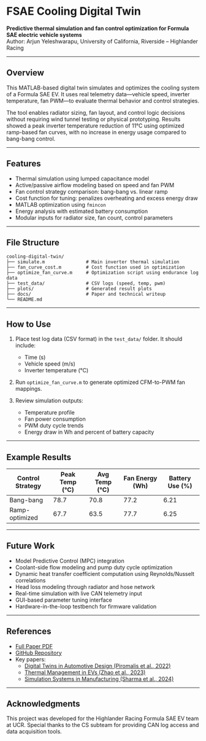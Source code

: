 # FSAE Cooling Digital Twin

**Predictive thermal simulation and fan control optimization for Formula SAE electric vehicle systems**  
Author: Arjun Yeleshwarapu, University of California, Riverside – Highlander Racing

---

## Overview

This MATLAB-based digital twin simulates and optimizes the cooling system of a Formula SAE EV. It uses real telemetry data—vehicle speed, inverter temperature, fan PWM—to evaluate thermal behavior and control strategies.

The tool enables radiator sizing, fan layout, and control logic decisions without requiring wind tunnel testing or physical prototyping. Results showed a peak inverter temperature reduction of 11°C using optimized ramp-based fan curves, with no increase in energy usage compared to bang-bang control.

---

## Features

- Thermal simulation using lumped capacitance model
- Active/passive airflow modeling based on speed and fan PWM
- Fan control strategy comparison: bang-bang vs. linear ramp
- Cost function for tuning: penalizes overheating and excess energy draw
- MATLAB optimization using `fmincon`
- Energy analysis with estimated battery consumption
- Modular inputs for radiator size, fan count, control parameters

---

## File Structure

```
cooling-digital-twin/
├── simulate.m               # Main inverter thermal simulation
├── fan_curve_cost.m         # Cost function used in optimization
├── optimize_fan_curve.m     # Optimization script using endurance log data
├── test_data/               # CSV logs (speed, temp, pwm)
├── plots/                   # Generated result plots
├── docs/                    # Paper and technical writeup
└── README.md
```

---

## How to Use

1. Place test log data (CSV format) in the `test_data/` folder. It should include:
   - Time (s)
   - Vehicle speed (m/s)
   - Inverter temperature (°C)

2. Run `optimize_fan_curve.m` to generate optimized CFM-to-PWM fan mappings.

3. Review simulation outputs:
   - Temperature profile
   - Fan power consumption
   - PWM duty cycle trends
   - Energy draw in Wh and percent of battery capacity

---

## Example Results

| Control Strategy | Peak Temp (°C) | Avg Temp (°C) | Fan Energy (Wh) | Battery Use (%) |
|------------------|----------------|----------------|------------------|------------------|
| Bang-bang        | 78.7           | 70.8           | 77.2             | 6.21             |
| Ramp-optimized   | 67.7           | 63.5           | 77.7             | 6.25             |

---

## Future Work

- Model Predictive Control (MPC) integration
- Coolant-side flow modeling and pump duty cycle optimization
- Dynamic heat transfer coefficient computation using Reynolds/Nusselt correlations
- Head loss modeling through radiator and hose network
- Real-time simulation with live CAN telemetry input
- GUI-based parameter tuning interface
- Hardware-in-the-loop testbench for firmware validation

---

## References

- [Full Paper PDF](./docs/FSAE_Cooling_Digital_Twin.pdf)
- [GitHub Repository](https://github.com/ayele002/fsae-cooling-twin)
- Key papers:
  - [Digital Twins in Automotive Design (Piromalis et al., 2022)](https://doi.org/10.3390/asi5040065)
  - [Thermal Management in EVs (Zhao et al., 2023)](https://www.sciencedirect.com/science/article/pii/S2352152X23000774)
  - [Simulation Systems in Manufacturing (Sharma et al., 2024)](https://www.sciencedirect.com/science/article/pii/S2214157X24006385)

---

## Acknowledgments

This project was developed for the Highlander Racing Formula SAE EV team at UCR. Special thanks to the CS subteam for providing CAN log access and data acquisition tools.
